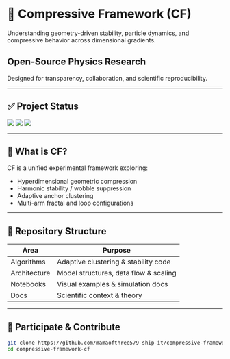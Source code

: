 # 🌌 Compressive Framework (CF)
Understanding geometry-driven stability, particle dynamics, and compressive behavior across dimensional gradients.

<div class="hero-animate">
  <h2>Open-Source Physics Research</h2>
  <p>Designed for transparency, collaboration, and scientific reproducibility.</p>
</div>

---

## ✅ Project Status

<div class="badge-row">
<img src="https://img.shields.io/github/actions/workflow/status/mamaofthree579-ship-it/compressive-framework-cf/ci.yml?branch=main" />
<img src="https://img.shields.io/github/actions/workflow/status/mamaofthree579-ship-it/compressive-framework-cf/notebook-validation.yml?branch=main" />
<img src="https://img.shields.io/github/license/mamaofthree579-ship-it/compressive-framework-cf" />
</div>

---

## 📌 What is CF?

CF is a unified experimental framework exploring:

- Hyperdimensional geometric compression
- Harmonic stability / wobble suppression
- Adaptive anchor clustering
- Multi-arm fractal and loop configurations

---

## 📁 Repository Structure

| Area | Purpose |
|------|---------|
| Algorithms | Adaptive clustering & stability code |
| Architecture | Model structures, data flow & scaling |
| Notebooks | Visual examples & simulation docs |
| Docs | Scientific context & theory |

---

## 🚀 Participate & Contribute

```bash
git clone https://github.com/mamaofthree579-ship-it/compressive-framework-cf.git
cd compressive-framework-cf
